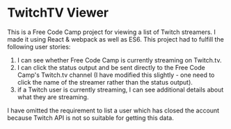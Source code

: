 # TwitchTV Viewer

This is a Free Code Camp project for viewing a list of Twitch streamers. I made it using React & webpack as well as ES6. This project
had to fulfill the following user stories:

1. I can see whether Free Code Camp is currently streaming on Twitch.tv.
2. I can click the status output and be sent directly to the Free Code Camp's Twitch.tv channel (I have modified this slightly - 
one need to click the name of the streamer rather than the status output).
3. if a Twitch user is currently streaming, I can see additional details about what they are streaming.

I have omitted the requirement to list a user which has closed the account because Twitch API is not so suitable for getting 
this data. 
